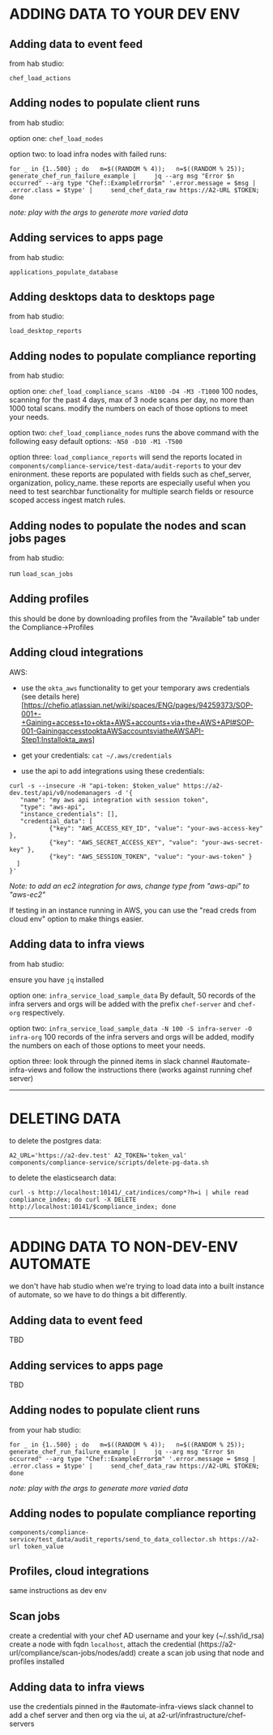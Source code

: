 # ADDING DATA TO YOUR DEV ENV

## Adding data to event feed

from hab studio:

`chef_load_actions`

## Adding nodes to populate client runs

from hab studio:

option one: `chef_load_nodes` 

option two: 
to load infra nodes with failed runs:
```
for _ in {1..500} ; do   m=$((RANDOM % 4));   n=$((RANDOM % 25));   generate_chef_run_failure_example |     jq --arg msg "Error $n occurred" --arg type "Chef::ExampleError$m" '.error.message = $msg | .error.class = $type' |     send_chef_data_raw https://A2-URL $TOKEN; done
```
_note: play with the args to generate more varied data_

## Adding services to apps page

from hab studio:

`applications_populate_database` 

## Adding desktops data to desktops page

from hab studio:

`load_desktop_reports` 

## Adding nodes to populate compliance reporting

from hab studio:

option one: `chef_load_compliance_scans -N100 -D4 -M3 -T1000` 
100 nodes, scanning for the past 4 days, max of 3 node scans per day, no more than 1000 total scans. modify the numbers on each of those options to meet your needs.

option two: `chef_load_compliance_nodes` runs the above command with the following easy default options: `-N50 -D10 -M1 -T500`

option three: `load_compliance_reports` will send the reports located in `components/compliance-service/test-data/audit-reports` to your dev enironment. these reports are populated with fields such as chef_server, organization, policy_name. these reports are especially useful when you need to test searchbar functionality for multiple search fields or resource scoped access ingest match rules.

## Adding nodes to populate the nodes and scan jobs pages

from hab studio:

run `load_scan_jobs`

## Adding profiles

this should be done by downloading profiles from the "Available" tab under the Compliance->Profiles

## Adding cloud integrations

AWS:
 - use the `okta_aws` functionality to get your temporary aws credentials (see details here)[https://chefio.atlassian.net/wiki/spaces/ENG/pages/94259373/SOP-001+-+Gaining+access+to+okta+AWS+accounts+via+the+AWS+API#SOP-001-GainingaccesstooktaAWSaccountsviatheAWSAPI-Step1:Installokta_aws]

 - get your credentials: `cat ~/.aws/credentials`

 - use the api to add integrations using these credentials:
 ```
 curl -s --insecure -H "api-token: $token_value" https://a2-dev.test/api/v0/nodemanagers -d '{
    "name": "my aws api integration with session token",
    "type": "aws-api",
    "instance_credentials": [],
    "credential_data": [
            {"key": "AWS_ACCESS_KEY_ID", "value": "your-aws-access-key" },
            {"key": "AWS_SECRET_ACCESS_KEY", "value": "your-aws-secret-key" },
            {"key": "AWS_SESSION_TOKEN", "value": "your-aws-token" }
   ]
}'
```
_Note: to add an ec2 integration for aws, change type from "aws-api" to "aws-ec2"_

If testing in an instance running in AWS, you can use the "read creds from cloud env" option to make things easier.

## Adding data to infra views

from hab studio:

ensure you have `jq` installed

option one: `infra_service_load_sample_data`
By default, 50 records of the infra servers and orgs will be added with the prefix `chef-server` and `chef-org` respectively.

option two: `infra_service_load_sample_data -N 100 -S infra-server -O infra-org`
100 records of the infra servers and orgs will be added, modify the numbers on each of those options to meet your needs.

option three: look through the pinned items in slack channel #automate-infra-views and follow the instructions there (works against running chef server)

----------------------------------------------------------------------------------
# DELETING DATA

to delete the postgres data:

`A2_URL='https://a2-dev.test' A2_TOKEN='token_val' components/compliance-service/scripts/delete-pg-data.sh`


to delete the elasticsearch data:

`curl -s http://localhost:10141/_cat/indices/comp*?h=i | while read compliance_index; do curl -X DELETE http://localhost:10141/$compliance_index; done`


----------------------------------------------------------------------------------
# ADDING DATA TO NON-DEV-ENV AUTOMATE 
we don't have hab studio when we're trying to load data into a built instance of automate, so we have to do things a bit differently.

## Adding data to event feed
TBD

## Adding services to apps page
TBD

## Adding nodes to populate client runs
from your hab studio:
```
for _ in {1..500} ; do   m=$((RANDOM % 4));   n=$((RANDOM % 25));   generate_chef_run_failure_example |     jq --arg msg "Error $n occurred" --arg type "Chef::ExampleError$m" '.error.message = $msg | .error.class = $type' |     send_chef_data_raw https://A2-URL $TOKEN; done
```
_note: play with the args to generate more varied data_

## Adding nodes to populate compliance reporting
`components/compliance-service/test_data/audit_reports/send_to_data_collector.sh https://a2-url token_value`

## Profiles, cloud integrations
same instructions as dev env

## Scan jobs
create a credential with your chef AD username and your key (~/.ssh/id_rsa)
create a node with fqdn `localhost`, attach the credential (https://a2-url/compliance/scan-jobs/nodes/add)
create a scan job using that node and profiles installed

## Adding data to infra views
use the credentials pinned in the #automate-infra-views slack channel to add a chef server and then org via the ui, at a2-url/infrastructure/chef-servers
